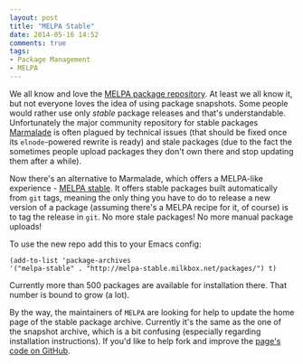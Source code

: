 ```yaml
---
layout: post
title: "MELPA Stable"
date: 2014-05-16 14:52
comments: true
tags:
- Package Management
- MELPA
---
```


We all know and love the
[MELPA package repository](http://melpa.milkbox.net/#/). At least we
all know it, but not everyone loves the idea of using package
snapshots.  Some people would rather use only _stable_ package
releases and that's understandable. Unfortunately the major community
repository for stable packages [Marmalade](http://marmalade-repo.org/)
is often plagued by technical issues (that should be fixed once its
`elnode`-powered rewrite is ready) and stale packages (due to the fact
the sometimes people upload packages they don't own there and stop
updating them after a while).

Now there's an alternative to Marmalade, which offers a MELPA-like
experience - [MELPA stable](http://melpa-stable.milkbox.net/#/). It
offers stable packages built automatically from `git` tags, meaning
the only thing you have to do to release a new version of a package
(assuming there's a MELPA recipe for it, of course) is to tag the release in
`git`. No more stale packages! No more manual package uploads!


To use the new repo add this to your Emacs config:

``` elisp
(add-to-list 'package-archives
'("melpa-stable" . "http://melpa-stable.milkbox.net/packages/") t)
```

Currently more than 500 packages are available for installation there.
That number is bound to grow (a lot).

By the way, the maintainers of `MELPA` are looking for help to update
the home page of the stable package archive.  Currently it's the same
as the one of the snapshot archive, which is a bit confusing
(especially regarding installation instructions). If you'd like to
help fork and improve the
[page's code on GitHub](https://github.com/milkypostman/melpa/tree/master/html).
